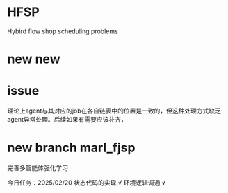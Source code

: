 # HFSP
Hybird flow shop scheduling problems
# new new 
# issue
理论上agent与其对应的job在各自链表中的位置是一致的，但这种处理方式缺乏agent异常处理。后续如果有需要应该补齐，
# new branch marl_fjsp
完善多智能体强化学习

今日任务：2025/02/20 
状态代码的实现 √
环境逻辑调通  √
